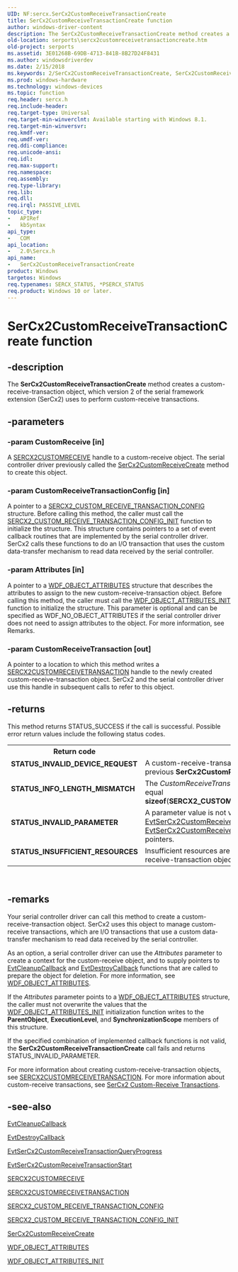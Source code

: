 ```yaml
---
UID: NF:sercx.SerCx2CustomReceiveTransactionCreate
title: SerCx2CustomReceiveTransactionCreate function
author: windows-driver-content
description: The SerCx2CustomReceiveTransactionCreate method creates a custom-receive-transaction object, which version 2 of the serial framework extension (SerCx2) uses to perform custom-receive transactions.
old-location: serports\sercx2customreceivetransactioncreate.htm
old-project: serports
ms.assetid: 3E01268B-69DB-4713-841B-8B27D24F8431
ms.author: windowsdriverdev
ms.date: 2/15/2018
ms.keywords: 2/SerCx2CustomReceiveTransactionCreate, SerCx2CustomReceiveTransactionCreate, SerCx2CustomReceiveTransactionCreate method [Serial Ports], serports.sercx2customreceivetransactioncreate
ms.prod: windows-hardware
ms.technology: windows-devices
ms.topic: function
req.header: sercx.h
req.include-header: 
req.target-type: Universal
req.target-min-winverclnt: Available starting with Windows 8.1.
req.target-min-winversvr: 
req.kmdf-ver: 
req.umdf-ver: 
req.ddi-compliance: 
req.unicode-ansi: 
req.idl: 
req.max-support: 
req.namespace: 
req.assembly: 
req.type-library: 
req.lib: 
req.dll: 
req.irql: PASSIVE_LEVEL
topic_type:
-	APIRef
-	kbSyntax
api_type:
-	COM
api_location:
-	2.0\Sercx.h
api_name:
-	SerCx2CustomReceiveTransactionCreate
product: Windows
targetos: Windows
req.typenames: SERCX_STATUS, *PSERCX_STATUS
req.product: Windows 10 or later.
---
```


# SerCx2CustomReceiveTransactionCreate function


## -description


The <b>SerCx2CustomReceiveTransactionCreate</b> method creates a custom-receive-transaction object, which version 2 of the serial framework extension (SerCx2) uses to perform custom-receive transactions.


## -parameters




### -param CustomReceive [in]

A <a href="https://docs.microsoft.com/en-us/windows-hardware/drivers/serports/sercx2-object-handles">SERCX2CUSTOMRECEIVE</a> handle to a custom-receive object. The serial controller driver previously called the <a href="https://msdn.microsoft.com/library/windows/hardware/dn265248">SerCx2CustomReceiveCreate</a> method to create this object.


### -param CustomReceiveTransactionConfig [in]

A pointer to a <a href="https://msdn.microsoft.com/library/windows/hardware/dn265315">SERCX2_CUSTOM_RECEIVE_TRANSACTION_CONFIG</a> structure. Before calling this method, the caller must call the <a href="https://msdn.microsoft.com/library/windows/hardware/dn265316">SERCX2_CUSTOM_RECEIVE_TRANSACTION_CONFIG_INIT</a> function to initialize the structure. This structure contains pointers to a set of event callback routines that are implemented by the serial controller driver. SerCx2 calls these functions to do an I/O transaction that uses the custom data-transfer mechanism to read data received by the serial controller.


### -param Attributes [in]

A pointer to a <a href="https://msdn.microsoft.com/library/windows/hardware/ff552400">WDF_OBJECT_ATTRIBUTES</a> structure that describes the attributes to assign to the new custom-receive-transaction object. Before calling this method, the caller must call the <a href="https://msdn.microsoft.com/library/windows/hardware/ff552402">WDF_OBJECT_ATTRIBUTES_INIT</a> function to initialize the structure. This parameter is optional and can be specified as WDF_NO_OBJECT_ATTRIBUTES if the serial controller driver does not need to assign attributes to the object. For more information, see Remarks.


### -param CustomReceiveTransaction [out]

A pointer to a location to which this method writes a <a href="https://msdn.microsoft.com/library/windows/hardware/dn265249">SERCX2CUSTOMRECEIVETRANSACTION</a> handle to the newly created custom-receive-transaction object. SerCx2 and the serial controller driver use this handle in subsequent calls to refer to this object.


## -returns



This method returns STATUS_SUCCESS if the call is successful. Possible error return values include the following status codes.

<table>
<tr>
<th>Return code</th>
<th>Description</th>
</tr>
<tr>
<td width="40%">
<dl>
<dt><b>STATUS_INVALID_DEVICE_REQUEST</b></dt>
</dl>
</td>
<td width="60%">
A custom-receive-transaction object already exists from a previous <b>SerCx2CustomReceiveTransactionCreate</b> call.

</td>
</tr>
<tr>
<td width="40%">
<dl>
<dt><b>STATUS_INFO_LENGTH_MISMATCH</b></dt>
</dl>
</td>
<td width="60%">
The <i>CustomReceiveTransactionConfig</i>-&gt;<b>Size</b> value does not equal <b>sizeof</b>(<b>SERCX2_CUSTOM_RECEIVE_TRANSACTION_CONFIG</b>).

</td>
</tr>
<tr>
<td width="40%">
<dl>
<dt><b>STATUS_INVALID_PARAMETER</b></dt>
</dl>
</td>
<td width="60%">
A parameter value is not valid. The caller must supply valid <a href="https://msdn.microsoft.com/F90250CC-EDBF-4DB7-B889-4BF6325FB0CD">EvtSerCx2CustomReceiveTransactionStart</a> and <a href="https://msdn.microsoft.com/B0B08257-E867-4E22-949E-555AD44C2DDE">EvtSerCx2CustomReceiveTransactionQueryProgress</a> function pointers.

</td>
</tr>
<tr>
<td width="40%">
<dl>
<dt><b>STATUS_INSUFFICIENT_RESOURCES</b></dt>
</dl>
</td>
<td width="60%">
Insufficient resources are available to create the custom-receive-transaction object.

</td>
</tr>
</table>
 




## -remarks



Your serial controller driver can call this method to create a custom-receive-transaction object. SerCx2 uses this object to manage custom-receive transactions, which are I/O transactions that use a custom data-transfer mechanism to read data received by the serial controller.

As an option, a serial controller driver can use the <i>Attributes</i> parameter to create a context for the custom-receive object, and to supply pointers to <a href="https://msdn.microsoft.com/aba2efca-7d1f-4594-af65-13356f0e3f8b">EvtCleanupCallback</a> and <a href="https://msdn.microsoft.com/4c3b08d2-bb25-40bd-b2fc-1b9ea2d452b3">EvtDestroyCallback</a> functions that are called to prepare the object for deletion. For more information, see <a href="https://msdn.microsoft.com/library/windows/hardware/ff552400">WDF_OBJECT_ATTRIBUTES</a>.

If the <i>Attributes</i> parameter points to a <a href="https://msdn.microsoft.com/library/windows/hardware/ff552400">WDF_OBJECT_ATTRIBUTES</a> structure, the caller must not overwrite the values that the <a href="https://msdn.microsoft.com/library/windows/hardware/ff552402">WDF_OBJECT_ATTRIBUTES_INIT</a> initialization function writes to the <b>ParentObject</b>, <b>ExecutionLevel</b>, and <b>SynchronizationScope</b> members of this structure.

If the specified combination of implemented callback functions is not valid, the <b>SerCx2CustomReceiveTransactionCreate</b> call fails and returns STATUS_INVALID_PARAMETER.

For more information about creating custom-receive-transaction objects, see <a href="https://msdn.microsoft.com/library/windows/hardware/dn265249">SERCX2CUSTOMRECEIVETRANSACTION</a>. For more information about custom-receive transactions, see <a href="https://msdn.microsoft.com/29849A8C-6656-444C-BE91-405A4BA2D5B0">SerCx2 Custom-Receive Transactions</a>.




## -see-also




<a href="https://msdn.microsoft.com/aba2efca-7d1f-4594-af65-13356f0e3f8b">EvtCleanupCallback</a>



<a href="https://msdn.microsoft.com/4c3b08d2-bb25-40bd-b2fc-1b9ea2d452b3">EvtDestroyCallback</a>



<a href="https://msdn.microsoft.com/B0B08257-E867-4E22-949E-555AD44C2DDE">EvtSerCx2CustomReceiveTransactionQueryProgress</a>



<a href="https://msdn.microsoft.com/F90250CC-EDBF-4DB7-B889-4BF6325FB0CD">EvtSerCx2CustomReceiveTransactionStart</a>



<a href="https://docs.microsoft.com/en-us/windows-hardware/drivers/serports/sercx2-object-handles">SERCX2CUSTOMRECEIVE</a>



<a href="https://msdn.microsoft.com/library/windows/hardware/dn265249">SERCX2CUSTOMRECEIVETRANSACTION</a>



<a href="https://msdn.microsoft.com/library/windows/hardware/dn265315">SERCX2_CUSTOM_RECEIVE_TRANSACTION_CONFIG</a>



<a href="https://msdn.microsoft.com/library/windows/hardware/dn265316">SERCX2_CUSTOM_RECEIVE_TRANSACTION_CONFIG_INIT</a>



<a href="https://msdn.microsoft.com/library/windows/hardware/dn265248">SerCx2CustomReceiveCreate</a>



<a href="https://msdn.microsoft.com/library/windows/hardware/ff552400">WDF_OBJECT_ATTRIBUTES</a>



<a href="https://msdn.microsoft.com/library/windows/hardware/ff552402">WDF_OBJECT_ATTRIBUTES_INIT</a>
 

 


